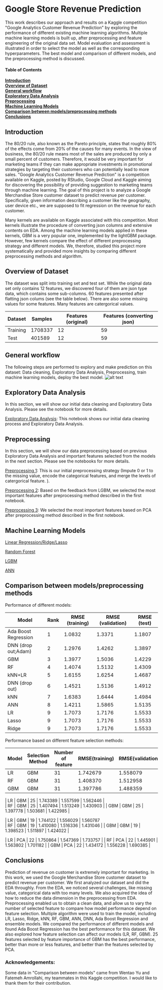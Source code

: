 # Google Store Revenue Prediction
This work describes our approach and results on a Kaggle competition "Google Analytics Customer Revenue Prediction" by exploring the performance of different existing machine learning algorithms. Multiple machine learning models is built up, after preprocessing and feature engineering of the original data set. Model evaluation and assessment is illustrated in order to select the model as well as the corresponding hyperparameters. The best model and comparison of different models, and the preprocessing method is discussed.

#### Table of Contents
**[Introduction](#Introduction)**<br>
**[Overview of Dataset](#Overview-of-Dataset)**<br>
**[General workflow](#General-workflow)**<br>
**[Exploratory Data Analysis](#Exploratory-Data-Analysis)**<br>
**[Preprocessing](#Preprocessing)**<br>
**[Machine Learning Models](#Machine-Learning-Models)**<br>
**[Comparison between models/preprocessing methods](#Comparison-between-models-preprocessing-methods)**<br>
**[Conclusions](#Conclusions)**<br>

## Introduction
The 80/20 rule, also known as the Pareto principle, states that roughly 80\% of the effects come from 20\% of the causes for many events.
In the view of business, the  80/20 rule means most of the sales are produced by only a small percent of customers. Therefore, it would be very important for marketing teams if they can make appropriate investments in promotional strategies by targeting their customers who 
can potentially lead to more sales. "Google Analytics Customer Revenue Prediction" is a competition available on Kaggle, posted by RStudio, Google Cloud and Kaggle aiming for discovering the possibility of providing suggestion to marketing teams through machine learning. The goal of this project is to analyze a Google Merchandise Store customer dataset to predict revenue per customer. Specifically, given information describing a customer like the geography, user device etc., we are supposed to fit regression on the revenue for each customer.

Many kernels are available on Kaggle associated with this competition. Most kernels illustrate the procedure of converting json columns and extensive contents on EDA. Among the machine learning models applied in these kernels, GBM is a very popular one, implemented by the lightGBM package. However, few kernels compare the effect of different preprocessing strategy and different models. We, therefore, studied this project more systematically and provided more insights by comparing different preprocessing methods and algorithm.

## Overview of Dataset
The dataset was split into training set and test set. While the original data set only contains 12 features, we discovered four of them are json type data, which contains some sub-columns. 60 features presented after flatting json colums (see the table below). There are also some missing values for some features. Many features are catergorical values. 

| Dataset  | Samples | Features (original) | Features (converting json) |
| ------------- | ------------- | ------------- | ------------- |
| Training  | 1708337  | 12  | 59  |
| Test  | 401589  | 12  | 59  |

## General workflow
The following steps are performed to explory and make prediction on this dataset: Data cleaning, Exploratory Data Analysis, Preprocessing, train machine learning models, deploy the best model.
![alt text](https://github.com/ziwei1992/Google-Store-Revenue-Prediction/blob/master/workflow.png "workflow illustration")

## Exploratory Data Analysis
In this section, we will show our initial data cleaning and Exploratory Data Analysis. Please see the notebook for more details.

[Exploratory Data Analysis](https://github.com/ziwei1992/Google-Store-Revenue-Prediction/blob/master/Eda.ipynb): This notebook shows our initial data cleaning process and Exploratory Data Analysis.

## Preprocessing
In this section, we will show our data preprocessing based on previous Exploratory Data Analysis and important features selected from the models in the next section. Please see the notebooks for more details.

[Preprocessing 1](https://github.com/ziwei1992/Google-Store-Revenue-Prediction/blob/master/Preprocessing-1.ipynb): This is our initial preprocessing strategy (Impute 0 or 1 to the missing value, encode the categorical features, and merge the levels of catergorical feature. ).

[Preprocessing 2](https://github.com/ziwei1992/Google-Store-Revenue-Prediction/blob/master/Preprocessing-2.ipynb): Based on the feedback from LGBM, we selected the most important features after preprocessing method described in the first notebook.

[Preprocessing 3](https://github.com/ziwei1992/Google-Store-Revenue-Prediction/blob/master/Preprocessing-3.ipynb): We selected the most important features based on PCA after preprocessing method described in the first notebook.

## Machine Learning Models
[Linear Regression/Ridge/Lasso](https://github.com/ziwei1992/Google-Store-Revenue-Prediction/blob/master/Linear.ipynb)

[Random Forest]()

[LGBM]()

[ANN]()

## Comparison between models/preprocessing methods

Performance of different models:

| Model  | Rank | RMSE (training) | RMSE (validation) | RMSE (test) | 
| ------------- | ------------- | ------------- | ------------- | ------------- |
| Ada Boost Regression  |   1            |   1.0832    |  1.3371                    | 1.1807   |
| DNN (drop out;Adam) |  2    |  1.2976	    |  1.4262	    	      | 1.3897     |
| GBM         |  3                   |  1.3977	    |  1.5036	    	      | 1.4229    |
| RF            |  4                   |  1.4074	    |  1.5132	    	      | 1.4309    |
| kNN+LR   |  5                    |  1.6155	    |  1.6254	    	      | 1.4687     |
| DNN (drop out)       |  6     |  1.4521	    |  1.5136    	              | 1.4912     |
| kNN         |  7                    |  1.6383	    |  1.6444	    	      | 1.4984     |
| ANN          |  8                   |  1.4211	    |  1.5865	    	      | 1.5135     |
| LR            |  9                    |  1.7073	    |  1.7176	              | 1.5533     |
|	Lasso       |  9                    |  1.7073	    |  1.7176	              | 1.5533     |
| Ridge       |  9                    |  1.7073	    |  1.7176	              | 1.5533     |

Performance based on different feature selection methods:

|	Model   |  Selection Method  |  Number of feature  |  RMSE(training)  |  RMSE(validation)  |  RMSE(test) |
| ------------- | ------------- | ------------- | ------------- | ------------- | ------------- |
|	LR        |  GBM                      |  31                           |  1.742679	    |  1.558079	              | 1.562712     |
|	RF        |  GBM                      |  31                           |  1.408370	    |  1.512958	    	      | 1.433606     |
|     GBM        |  GBM                      |  31                           |  1.397786	    |  1.488359	    	      | 1.427289     |
  
 |        LR        |  GBM                      |  25                           |  1.743389	    | 1.557599	              | 1.562446 |    
|	RF        |  GBM                      |  25                           |  1.407494           |  1.513249	              | 1.430903     |
|     GBM        |  GBM                      |  25                           |  1.397778	    |  1.503681	              | 1.422985     |
     
|         LR        |  GBM                      |  19                           |  1.744122	   |  1.556029	              | 1.560787     
|	RF        |  GBM                      |  19                           |  1.410080	    |  1.516336	              | 1.431046     |
|     GBM        |  GBM                      |  19                           |  1.398523	    |  1.511897	             | 1.424022     |
     
|         LR        |  PCA                       |  22                           |  1.750864	    |  1.547369	              | 1.733757  | 
|	RF        |  PCA                       |  22                           |  1.445901	    |  1.563802	              | 1.701182     |
|     GBM        |  PCA                       |  22                           |  1.434172	    |  1.556228	              | 1.690385     |


## Conclusions

Prediction of revenue on customer is extremely important for marketing. In this work, we used the Google Merchandise Store customer dataset to predict revenue per customer. We first analyzed our dataset and did the EDA throughly. From the EDA, we noticed several challenges, like missing value, categorical data with too many levels. We also acquired the idea of how to reduce the data dimension in the preprocessing from EDA. Preprocessing enabled us to obtain a clean data, and allow us to vary the number of selected feature to compare how model performance depend on feature selection. Multiple algorithm were used to train the model, including LR, Lasso, Ridge, kNN, RF, GBM, ANN, DNN, Ada Boost Regression and ensemble models. We compared the performance of different models and found Ada Boost Regression has the best performance for this dataset. We also explored how feature selection can affect our models (LR, RF, GBM). 25 features selected by feature importance of GBM has the best performance, better than more or less features, and better than the features selected by PCA.

### Acknowledgements:
Some data in "Comparison between models" came from Wentao Yu and Fatemeh Amrollahi, my teammates in this Kaggle competition. I would like to thank them for their contribution.



